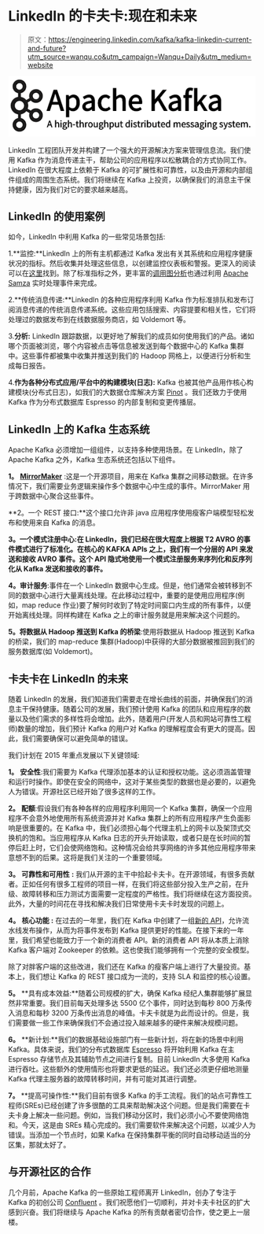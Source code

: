 # LinkedIn 的卡夫卡:现在和未来

> 原文：<https://engineering.linkedin.com/kafka/kafka-linkedin-current-and-future?utm_source=wanqu.co&utm_campaign=Wanqu+Daily&utm_medium=website>

![](img/0d55ec12f5f986798863d546a7fd65d4.png)

LinkedIn 工程团队开发并构建了一个强大的开源解决方案来管理信息流。我们使用 Kafka 作为消息传递主干，帮助公司的应用程序以松散耦合的方式协同工作。LinkedIn 在很大程度上依赖于 Kafka 的可扩展性和可靠性，以及由开源和内部组件组成的周围生态系统。我们将继续在 Kafka 上投资，以确保我们的消息主干保持健康，因为我们对它的要求越来越高。

## LinkedIn 的使用案例

如今，LinkedIn 中利用 Kafka 的一些常见场景包括:

1.**监控:**LinkedIn 上的所有主机都通过 Kafka 发出有关其系统和应用程序健康状况的指标。然后收集并处理这些信息，以创建监控仪表板和警报。更深入的阅读可以在[这里](https://engineering.linkedin.com/52/autometrics-self-service-metrics-collection)找到。除了标准指标之外，更丰富的[调用图分析](http://engineering.linkedin.com/samza/real-time-insights-linkedins-performance-using-apache-samza)也通过利用 [Apache Samza](http://samza.incubator.apache.org/) 实时处理事件来完成。

2.**传统消息传递:**LinkedIn 的各种应用程序利用 Kafka 作为标准排队和发布订阅消息传递的传统消息传递系统。这些应用包括搜索、内容提要和相关性，它们将处理过的数据发布到在线数据服务商店，如 Voldemort 等。

3.**分析:** LinkedIn 跟踪数据，以更好地了解我们的成员如何使用我们的产品。诸如哪个页面被浏览，哪个内容被点击等信息被发送到每个数据中心的 Kafka 集群中。这些事件都被集中收集并推送到我们的 Hadoop 网格上，以便进行分析和生成每日报告。

4.**作为各种分布式应用/平台中的构建模块(日志):** Kafka 也被其他产品用作核心构建模块(分布式日志)，如我们的大数据仓库解决方案 [Pinot](https://engineering.linkedin.com/analytics/real-time-analytics-massive-scale-pinot) 。我们还致力于使用 Kafka 作为分布式数据库 Espresso 的内部复制和变更传播层。

## **LinkedIn 上的 Kafka 生态系统**

Apache Kafka 必须增加一组组件，以支持多种使用场景。在 LinkedIn，除了 Apache Kafka 之外，Kafka 生态系统还包括以下组件。

**1。** [**MirrorMaker**](https://cwiki.apache.org/confluence/pages/viewpage.action?pageId=27846330) :这是一个开源项目，用来在 Kafka 集群之间移动数据。在许多情况下，我们需要业务逻辑来操作多个数据中心中生成的事件。MirrorMaker 用于跨数据中心聚合这些事件。

**2。一个 REST 接口:**这个接口允许非 java 应用程序使用瘦客户端模型轻松发布和使用来自 Kafka 的消息。

**3。一个模式注册中心:在 LinkedIn，我们已经在很大程度上根据 T2 AVRO 的事件模式进行了标准化。在核心的 KAFKA APIs 之上，我们有一个分层的 API 来发送和接收 AVRO 事件。这个 API 隐式地使用一个模式注册服务来序列化和反序列化从 Kafka 发送和接收的事件。**

**4。审计服务**:事件在一个 LinkedIn 数据中心生成。但是，他们通常会被转移到不同的数据中心进行大量离线处理。在此移动过程中，重要的是使用应用程序(例如，map reduce 作业)要了解何时收到了特定时间窗口内生成的所有事件，以便开始离线处理。同样构建在 Kafka 之上的审计服务就是用来解决这个问题的。

**5。将数据从 Hadoop 推送到 Kafka 的桥梁**:使用将数据从 Hadoop 推送到 Kafka 的桥梁，我们的 map-reduce 集群(Hadoop)中获得的大部分数据被推回到我们的服务数据库(如 Voldemort)。

## **卡夫卡在 LinkedIn 的未来**

随着 LinkedIn 的发展，我们知道我们需要走在增长曲线的前面，并确保我们的消息主干保持健康。随着公司的发展，我们预计使用 Kafka 的团队和应用程序的数量以及他们需求的多样性将会增加。此外，随着用户(开发人员和网站可靠性工程师)数量的增加，我们预计 Kafka 的用户对 Kafka 的理解程度会有更大的提高。因此，我们需要确保可以避免简单的错误。

我们计划在 2015 年重点发展以下关键领域:

**1。** **安全性**:我们需要为 Kafka 代理添加基本的认证和授权功能。这必须涵盖管理和运行时操作。即使在安全的网络中，这对于某些类型的数据也是必要的，以避免人为错误。开源社区已经开始了很多这样的工作。

**2。** **配额**:假设我们有各种各样的应用程序利用同一个 Kafka 集群，确保一个应用程序不会意外地使用所有系统资源并对 Kafka 集群上的所有应用程序产生负面影响是很重要的。在 Kafka 中，我们必须担心每个代理主机上的网卡以及架顶式交换机的饱和。当应用程序从 Kafka 日志的开头开始读取，或者只是在长时间的暂停后赶上时，它们会使网络饱和。这种情况会给共享网络的许多其他应用程序带来意想不到的后果。这将是我们关注的一个重要领域。

**3。** **可靠性和可用性** **:** 我们从开源的主干中拾起卡夫卡。在开源领域，有很多贡献者。正如任何有很多工程师的项目一样，在我们将这些部分投入生产之前，在升级、故障转移和压力测试方面需要一定程度的严格性。我们将继续在这方面投资。此外，大量的时间花在寻找和解决我们日常使用卡夫卡时发现的问题上。

**4。** **核心功能** **:** 在过去的一年里，我们在 Kafka 中创建了一组[新的 API](https://cwiki.apache.org/confluence/display/KAFKA/Client+Rewrite)，允许流水线发布操作，从而为将事件发布到 Kafka 提供更好的性能。在接下来的一年里，我们希望也能致力于一个新的消费者 API。新的消费者 API 将从本质上消除 Kafka 客户端对 Zookeeper 的依赖。这也使我们能够拥有一个完整的安全模型。

除了对胖客户端的这些改进，我们还在 Kafka 的瘦客户端上进行了大量投资。基本上，我们想让 Kafka 的 REST 接口成为一流的，支持 SLA 和监控的核心设置。

**5。** **具有成本效益:**随着公司规模的扩大，确保 Kafka 经纪人集群能够扩展显然非常重要。我们目前每天处理多达 5500 亿个事件，同时达到每秒 800 万条传入消息和每秒 3200 万条传出消息的峰值。卡夫卡就是为此而设计的。但是，我们需要做一些工作来确保我们不会通过投入越来越多的硬件来解决规模问题。

**6。** **新计划:**我们的数据基础设施部门有一些新计划，将在新的场景中利用 Kafka。具体来说，我们的分布式数据库 [Espresso](http://data.linkedin.com/projects/espresso) 将开始利用 Kafka 在主 Espresso 存储节点及其辅助节点之间进行复制。目前 LinkedIn 大多使用 Kafka 进行吞吐。这些额外的使用情形也将要求更低的延迟。我们还必须更仔细地测量 Kafka 代理主服务器的故障转移时间，并有可能对其进行调整。

**7。** **提高可操作性:**我们目前有很多 Kafka 的手工流程。我们的站点可靠性工程师(SREs)已经创建了许多很酷的工具来帮助解决这个问题。但是我们需要在卡夫卡身上解决一些问题。例如，当我们移动分区时，我们必须小心不要使网络饱和。今天，这是由 SREs 精心完成的。我们需要软件来解决这个问题，以减少人为错误。当添加一个节点时，如果 Kafka 在保持集群平衡的同时自动移动适当的分区集，那就太好了。

## 与开源社区的合作

几个月前，Apache Kafka 的一些原始工程师离开 LinkedIn，创办了专注于 Kafka 的初创公司 [Confluent](http://confluent.io/) 。我们祝愿他们一切顺利，并对卡夫卡社区的扩大感到兴奋。我们将继续与 Apache Kafka 的所有贡献者密切合作，使之更上一层楼。